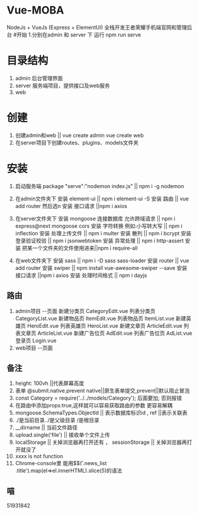 # Vue-MOBA
NodeJs + VueJs (Express + ElementUI) 全栈开发王者荣耀手机端官网和管理后台
#开始
1.分别在admin 和 server 下 运行 npm run serve 

# 目录结构
1. admin  后台管理界面
2. server 服务端项目，提供接口及web服务
3. web

# 创建 
1. 创建admin和web || vue create admin vue create web
2. 在server项目下创建routes、plugins、models文件夹 

# 安装
1. 启动服务端 package "serve":"nodemon index.js" || npm i -g nodemon
2. 在admin文件夹下 
   安装 element-ui || npm i element-ui -S
   安装 路由 || vue add router 然后选n
   安装 接口请求 ||npm i axios
   
3. 在server文件夹下
   安装 mongoose 连接数据库 允许跨域请求 || npm i express@next mongoose cors
   安装 字符转换 例如:小写转大写 || npm i inflection
   安装 处理上传文件 || npm i multer
   安装 散列 || npm i bcrypt
   安装 登录验证校验 || npm i jsonwebtoken
   安装 异常处理 || npm i http-assert
   安装 把某一个文件夹的文件使用进来||npm i require-all

4. 在web文件夹下
   安装 sass || npm i -D sass sass-loader 
   安装 router || vue add router
   安装 swiper || npm install vue-awesome-swiper --save
   安装 接口请求 ||npm i axios
   安装 处理时间格式 || npm i dayjs
## 路由
1. admin项目
--页面 
新建分类页 CategoryEdit.vue
列表分类页 CategoryList.vue
新建物品页 ItemEdit.vue
列表物品页 ItemList.vue
新建英雄页 HeroEdit.vue
列表英雄页 HeroList.vue
新建文章页 ArticleEdit.vue
列表文章页 ArticleList.vue
新建广告位页 AdEdit.vue
列表广告位页 AdList.vue
登录页 Login.vue
2. web项目
--页面

## 备注
1. height: 100vh ||代表屏幕高度
2. 表单 @submit.native.prevent native||原生表单提交,prevent||默认阻止冒泡
3. const Category = require('../../models/Category');  后面要加; 否则报错
4. 在路由中添加props:true,这样就可以容易获取路由的参数 更容易解耦 
5. mongoose.SchemaTypes.ObjectId || 表示数据库标识id , ref ||表示关联表
6. ./是当前目录../是父级目录 /是根目录
7. __dirname || 当前文件路径
8. upload.single('file') || 接收单个文件上传
9. localStorage || 关掉浏览器再打开还有 ， sessionStorage || 关掉浏览器再打开就没了
10. xxxx is not function
11. Chrome-console里 能用$$('.news_list .title').map(el=>el.innerHTML).slice(5)的语法
## 喵
51931842